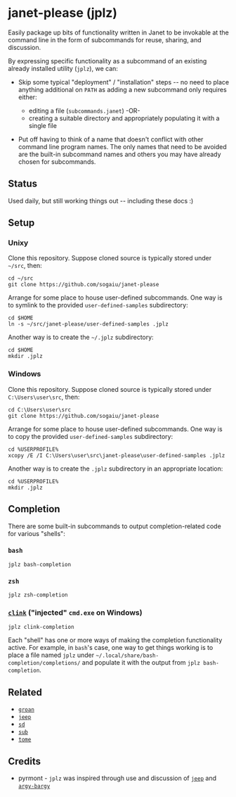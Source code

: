 # janet-please (jplz)

Easily package up bits of functionality written in Janet to
be invokable at the command line in the form of subcommands for reuse,
sharing, and discussion.

By expressing specific functionality as a subcommand of an existing
already installed utility (`jplz`), we can:

* Skip some typical "deployment" / "installation" steps -- no need to
  place anything additional on `PATH` as adding a new subcommand only
  requires either:

    * editing a file (`subcommands.janet`) -OR-
    * creating a suitable directory and appropriately populating it
      with a single file

* Put off having to think of a name that doesn't conflict with other
  command line program names.  The only names that need to be avoided
  are the built-in subcommand names and others you may have already
  chosen for subcommands.

## Status

Used daily, but still working things out -- including these docs :)

## Setup

### Unixy

Clone this repository.  Suppose cloned source is typically stored
under `~/src`, then:

```
cd ~/src
git clone https://github.com/sogaiu/janet-please
```

Arrange for some place to house user-defined subcommands.  One way is
to symlink to the provided `user-defined-samples` subdirectory:

```
cd $HOME
ln -s ~/src/janet-please/user-defined-samples .jplz
```

Another way is to create the `~/.jplz` subdirectory:

```
cd $HOME
mkdir .jplz
```

### Windows

Clone this repository.  Suppose cloned source is typically stored
under `C:\Users\user\src`, then:

```
cd C:\Users\user\src
git clone https://github.com/sogaiu/janet-please
```

Arrange for some place to house user-defined subcommands.  One way is
to copy the provided `user-defined-samples` subdirectory:

```
cd %USERPROFILE%
xcopy /E /I C:\Users\user\src\janet-please\user-defined-samples .jplz
```

Another way is to create the `.jplz` subdirectory in an appropriate
location:

```
cd %USERPROFILE%
mkdir .jplz
```

## Completion

There are some built-in subcommands to output completion-related code
for various "shells":

### `bash`

```
jplz bash-completion
```

### `zsh`

```
jplz zsh-completion
```

### [`clink`](https://github.com/chrisant996/clink/) ("injected" `cmd.exe` on Windows)

```
jplz clink-completion
```

Each "shell" has one or more ways of making the completion
functionality active.  For example, in `bash`'s case, one way to get
things working is to place a file named `jplz` under
`~/.local/share/bash-completion/completions/` and populate it with the
output from `jplz bash-completion`.

## Related

* [`groan`](https://github.com/keithy/groan)
* [`jeep`](https://github.com/pyrmont/jeep)
* [`sd`](https://github.com/ianthehenry/sd)
* [`sub`](https://github.com/qrush/sub)
* [`tome`](https://github.com/toumorokoshi/tome)

## Credits

* pyrmont - `jplz` was inspired through use and discussion of
  [`jeep`](https://github.com/pyrmont/jeep) and
  [`argy-bargy`](https://github.com/pyrmont/argy-bargy)

